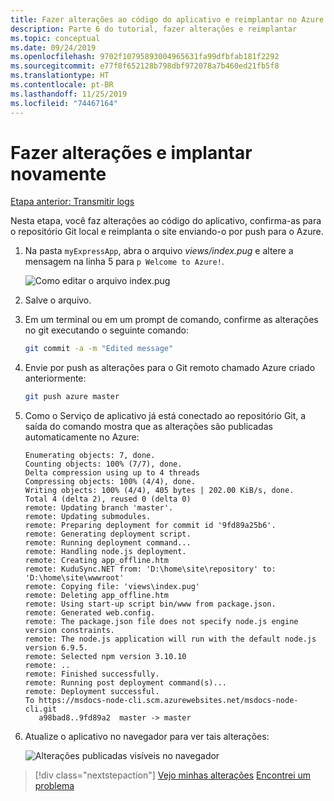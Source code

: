 ```yaml
---
title: Fazer alterações ao código do aplicativo e reimplantar no Azure
description: Parte 6 do tutorial, fazer alterações e reimplantar
ms.topic: conceptual
ms.date: 09/24/2019
ms.openlocfilehash: 9702f10795893004965631fa99dfbfab181f2292
ms.sourcegitcommit: e77f8f652128b798dbf972078a7b460ed21fb5f8
ms.translationtype: HT
ms.contentlocale: pt-BR
ms.lasthandoff: 11/25/2019
ms.locfileid: "74467164"
---
```

# <a name="make-changes-and-redeploy"></a>Fazer alterações e implantar novamente

[Etapa anterior: Transmitir logs](tutorial-vscode-azure-cli-node-05.md)

Nesta etapa, você faz alterações ao código do aplicativo, confirma-as para o repositório Git local e reimplanta o site enviando-o por push para o Azure.

1. Na pasta `myExpressApp`, abra o arquivo *views/index.pug* e altere a mensagem na linha 5 para `p Welcome to Azure!`.

    ![Como editar o arquivo index.pug](media/azure-cli/editpugfile.png)

1. Salve o arquivo.

1. Em um terminal ou em um prompt de comando, confirme as alterações no git executando o seguinte comando:

    ```bash
    git commit -a -m "Edited message"
    ```

1. Envie por push as alterações para o Git remoto chamado Azure criado anteriormente:

    ```bash
    git push azure master
    ```

1. Como o Serviço de aplicativo já está conectado ao repositório Git, a saída do comando mostra que as alterações são publicadas automaticamente no Azure: 

    ```output
    Enumerating objects: 7, done.
    Counting objects: 100% (7/7), done.
    Delta compression using up to 4 threads
    Compressing objects: 100% (4/4), done.
    Writing objects: 100% (4/4), 405 bytes | 202.00 KiB/s, done.
    Total 4 (delta 2), reused 0 (delta 0)
    remote: Updating branch 'master'.
    remote: Updating submodules.
    remote: Preparing deployment for commit id '9fd89a25b6'.
    remote: Generating deployment script.
    remote: Running deployment command...
    remote: Handling node.js deployment.
    remote: Creating app_offline.htm
    remote: KuduSync.NET from: 'D:\home\site\repository' to: 'D:\home\site\wwwroot'
    remote: Copying file: 'views\index.pug'
    remote: Deleting app_offline.htm
    remote: Using start-up script bin/www from package.json.
    remote: Generated web.config.
    remote: The package.json file does not specify node.js engine version constraints.
    remote: The node.js application will run with the default node.js version 6.9.5.
    remote: Selected npm version 3.10.10
    remote: ..
    remote: Finished successfully.
    remote: Running post deployment command(s)...
    remote: Deployment successful.
    To https://msdocs-node-cli.scm.azurewebsites.net/msdocs-node-cli.git
       a98bad8..9fd89a2  master -> master
    ```

1. Atualize o aplicativo no navegador para ver tais alterações:

    ![Alterações publicadas visíveis no navegador](media/azure-cli/remote-app-changes.png)

> [!div class="nextstepaction"]
> [Vejo minhas alterações](tutorial-vscode-azure-cli-node-07.md) [Encontrei um problema](https://www.research.net/r/PWZWZ52?tutorial=node-deployment&step=publishing-changes)
